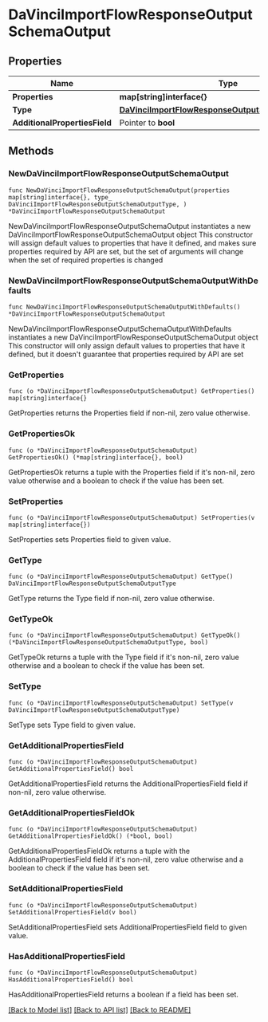 # DaVinciImportFlowResponseOutputSchemaOutput

## Properties

Name | Type | Description | Notes
------------ | ------------- | ------------- | -------------
**Properties** | **map[string]interface{}** |  | 
**Type** | [**DaVinciImportFlowResponseOutputSchemaOutputType**](DaVinciImportFlowResponseOutputSchemaOutputType.md) |  | 
**AdditionalPropertiesField** | Pointer to **bool** |  | [optional] 

## Methods

### NewDaVinciImportFlowResponseOutputSchemaOutput

`func NewDaVinciImportFlowResponseOutputSchemaOutput(properties map[string]interface{}, type_ DaVinciImportFlowResponseOutputSchemaOutputType, ) *DaVinciImportFlowResponseOutputSchemaOutput`

NewDaVinciImportFlowResponseOutputSchemaOutput instantiates a new DaVinciImportFlowResponseOutputSchemaOutput object
This constructor will assign default values to properties that have it defined,
and makes sure properties required by API are set, but the set of arguments
will change when the set of required properties is changed

### NewDaVinciImportFlowResponseOutputSchemaOutputWithDefaults

`func NewDaVinciImportFlowResponseOutputSchemaOutputWithDefaults() *DaVinciImportFlowResponseOutputSchemaOutput`

NewDaVinciImportFlowResponseOutputSchemaOutputWithDefaults instantiates a new DaVinciImportFlowResponseOutputSchemaOutput object
This constructor will only assign default values to properties that have it defined,
but it doesn't guarantee that properties required by API are set

### GetProperties

`func (o *DaVinciImportFlowResponseOutputSchemaOutput) GetProperties() map[string]interface{}`

GetProperties returns the Properties field if non-nil, zero value otherwise.

### GetPropertiesOk

`func (o *DaVinciImportFlowResponseOutputSchemaOutput) GetPropertiesOk() (*map[string]interface{}, bool)`

GetPropertiesOk returns a tuple with the Properties field if it's non-nil, zero value otherwise
and a boolean to check if the value has been set.

### SetProperties

`func (o *DaVinciImportFlowResponseOutputSchemaOutput) SetProperties(v map[string]interface{})`

SetProperties sets Properties field to given value.


### GetType

`func (o *DaVinciImportFlowResponseOutputSchemaOutput) GetType() DaVinciImportFlowResponseOutputSchemaOutputType`

GetType returns the Type field if non-nil, zero value otherwise.

### GetTypeOk

`func (o *DaVinciImportFlowResponseOutputSchemaOutput) GetTypeOk() (*DaVinciImportFlowResponseOutputSchemaOutputType, bool)`

GetTypeOk returns a tuple with the Type field if it's non-nil, zero value otherwise
and a boolean to check if the value has been set.

### SetType

`func (o *DaVinciImportFlowResponseOutputSchemaOutput) SetType(v DaVinciImportFlowResponseOutputSchemaOutputType)`

SetType sets Type field to given value.


### GetAdditionalPropertiesField

`func (o *DaVinciImportFlowResponseOutputSchemaOutput) GetAdditionalPropertiesField() bool`

GetAdditionalPropertiesField returns the AdditionalPropertiesField field if non-nil, zero value otherwise.

### GetAdditionalPropertiesFieldOk

`func (o *DaVinciImportFlowResponseOutputSchemaOutput) GetAdditionalPropertiesFieldOk() (*bool, bool)`

GetAdditionalPropertiesFieldOk returns a tuple with the AdditionalPropertiesField field if it's non-nil, zero value otherwise
and a boolean to check if the value has been set.

### SetAdditionalPropertiesField

`func (o *DaVinciImportFlowResponseOutputSchemaOutput) SetAdditionalPropertiesField(v bool)`

SetAdditionalPropertiesField sets AdditionalPropertiesField field to given value.

### HasAdditionalPropertiesField

`func (o *DaVinciImportFlowResponseOutputSchemaOutput) HasAdditionalPropertiesField() bool`

HasAdditionalPropertiesField returns a boolean if a field has been set.


[[Back to Model list]](../README.md#documentation-for-models) [[Back to API list]](../README.md#documentation-for-api-endpoints) [[Back to README]](../README.md)


